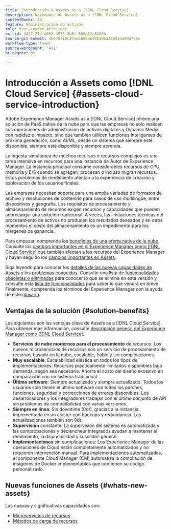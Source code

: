 ```yaml
---
title: Introducción a Assets as a [!DNL Cloud Service]
description: Novedades de Assets as a [!DNL Cloud Service].
contentOwner: AG
feature: Administración de activos
role: User,Leader,Architect
exl-id: 4437f214-d058-4975-8b8f-869a12c8103b
source-git-commit: 4be76f19c27aeab84de388106a440434a99a738c
workflow-type: tm+mt
source-wordcount: '471'
ht-degree: 0%

---
```


# Introducción a Assets como [!DNL Cloud Service] {#assets-cloud-service-introduction}

<!-- Need review information from gklebus -->

Adobe Experience Manager Assets as a [!DNL Cloud Service] ofrece una solución de PaaS nativa de la nube para que las empresas no solo realicen sus operaciones de administración de activos digitales y Dynamic Media con rapidez e impacto, sino que también utilicen funciones inteligentes de próxima generación, como AI/ML, desde un sistema que siempre esté disponible, siempre esté disponible y siempre aprenda.

La ingesta simultánea de muchos recursos o recursos complejos es una tarea intensiva en recursos para una instancia de Autor de Experience Manager. La instancia principal consume considerables recursos de CPU, memoria y E/S cuando se agregan, procesan o incluso migran recursos. Estos problemas de rendimiento afectan a la experiencia de creación y exploración de los usuarios finales.

Las empresas necesitan soporte para una amplia variedad de formatos de archivo y resoluciones de contenido para casos de uso multilingüe, entre dispositivos y geografía. Los requisitos de procesamiento y almacenamiento de recursos exigen recursos y capacidades que pueden sobrecargar una solución tradicional. A veces, las limitaciones técnicas del procesamiento de activos no producen los resultados deseados y en otros momentos el costo del almacenamiento es un impedimento para los márgenes de ganancia.

Para empezar, comprenda los [beneficios de una oferta nativa de la nube](#solution-benefits). Consulte los [cambios importantes en el Experience Manager como [!DNL Cloud Service]](/help/release-notes/aem-cloud-changes.md) que también afectan a los recursos del Experience Manager y hayan seguido los [cambios importantes en Assets](/help/assets/assets-cloud-changes.md).

Siga leyendo para conocer los [detalles de las nuevas capacidades de Assets](#whats-new-assets) y los [problemas conocidos](/help/release-notes/known-issues.md). Consulte una lista de [funcionalidades obsoletas o eliminadas](/help/release-notes/deprecated-removed-features.md) para conocer lo que se elimina en esta versión y consulte esta [lista de funcionalidades](/help/release-notes/known-issues.md#upcoming-assets-capabilities) para saber lo que vendrá en breve. Finalmente, comprenda los términos del Experience Manager con la ayuda de este [glosario](/help/overview/terminology.md).

## Ventajas de la solución {#solution-benefits}

Las siguientes son las ventajas clave de Assets as a [!DNL Cloud Service]. Para obtener más información, consulte [descripción general del Experience Manager como [!DNL Cloud Service]](/help/overview/introduction.md).

* **Servicios de nube modernos para el procesamiento** de recursos: Los nuevos microservicios de recursos son un servicio de procesamiento de recursos basado en la nube, escalable, fiable y sin complicaciones.
* **Muy escalable**: Escalabilidad elástica en todos los tipos de implementaciones. Recursos prácticamente ilimitados disponibles bajo demanda, según sea necesario. Ahorra el costo del diseño excesivo en comparación con un sistema tradicional.
* **Último software**: Siempre actualizado y siempre actualizado. Todos los usuarios solo tienen el último software con todos los parches, funciones, seguridad y correcciones de errores disponibles. Los desarrolladores y los integradores trabajan con el último conjunto de API sin problemas de compatibilidad con varias versiones.
* **Siempre en línea**: Sin downtime (0dt), gracias a la instancia implementada en un cluster con backups y redundancia. Las actualizaciones también son 0dt.
* **Supervisión** constante: La supervisión del sistema es automatizada y las comprobaciones y déclencheur integrados ayudan a mantener el rendimiento, la disponibilidad y la solidez general.
* **Implementaciones** sin complicaciones: Los Experience Manager de las operaciones de Cloud están completamente automatizados y no requieren intervención manual. Para implementaciones automatizadas, el componente Cloud Manager (CM) automatiza la compilación de imágenes de Docker implementables que contienen su código personalizado.

## Nuevas funciones de Assets {#whats-new-assets}

Las nuevas y significativas capacidades son:

* [Microservicios de recursos](/help/assets/asset-microservices-overview.md)
* [Métodos de carga de recursos](/help/assets/add-assets.md)
